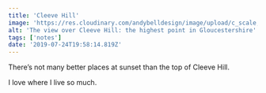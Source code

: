 ```yaml
---
title: 'Cleeve Hill'
image: 'https://res.cloudinary.com/andybelldesign/image/upload/c_scale,f_auto,w_2000/v1563998143/misc/09190C39-E6A5-4255-BAC8-B29042FE04A2_uw8ers.jpg'
alt: 'The view over Cleeve Hill: the highest point in Gloucestershire'
tags: ['notes'] 
date: '2019-07-24T19:58:14.819Z'
---
```

There’s not many better places at sunset than the top of Cleeve Hill. 

I love where I live so much. 